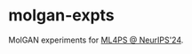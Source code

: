 # molgan-expts
MolGAN experiments for [ML4PS @ NeurIPS'24](https://ml4physicalsciences.github.io/2024/).
